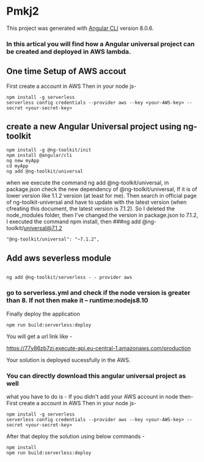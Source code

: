 # Pmkj2

This project was generated with [Angular CLI](https://github.com/angular/angular-cli) version 8.0.6.
### In this artical you will find how a Angular universal project can be created and deployed in AWS lambda.

## One time Setup of AWS accout

First create a account in AWS
Then in your node js-

```
npm install -g serverless
serverless config credentials --provider aws --key <your-AWS-key> --secret <your-secret-key>

```
## create a new Angular Universal project using ng-toolkit
```
npm install -g @ng-toolkit/init
npm install @angular/cli
ng new myApp
cd myApp
ng add @ng-toolkit/universal

```

when we execute the command ng add @ng-toolkit/universal, in package.json check the new dependency of @ng-toolkit/universal, If it is of lower version like 1.1.2 version (at least for me). Then search in official page of ng-toolkit-universal and have to update with the latest version (when cfreating this document, the latest version is 7.1.2). So I deleted the node_modules folder, then I've changed the version in package.json to 7.1.2, I executed the command npm install, then ###ng add @ng-toolkit/universal@7.1.2

```
"@ng-toolkit/universal": "~7.1.2",

```
## Add aws severless module
```

ng add @ng-toolkit/serverless - - provider aws

```


### go to serverless.yml and check if the node version is greater than 8. If not then make it – runtime:nodejs8.10

Finally deploy the application
```
npm run build:serverless:deploy

```

You will get a url link like -

https://77y86zb7zj.execute-api.eu-central-1.amazonaws.com/production

Your solution is deployed sucessfully in the AWS.

### You can directly download this angular universal project as well

what you have to do is -
If you didn't add your AWS account in node then-
First create a account in AWS
Then in your node js-

```
npm install -g serverless
serverless config credentials --provider aws --key <your-AWS-key> --secret <your-secret-key>

```
After that deploy the solution using below commands -
```
npm install
npm run build:serverless:deploy

```




